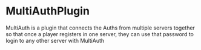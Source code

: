 # MultiAuthPlugin
MultiAuth is a plugin that connects the Auths from multiple servers together so that once a player registers in one server, they can use that password to login to any other server with MultiAuth
